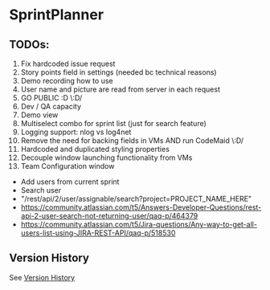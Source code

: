 # SprintPlanner
## TODOs:
1. Fix hardcoded issue request
1. Story points field in settings (needed bc technical reasons)
1. Demo recording how to use
1. User name and picture are read from server in each request
1. GO PUBLIC :D \\:D/
1. Dev / QA capacity
1. Demo view
1. Multiselect combo for sprint list (just for search feature)
1. Logging support: nlog vs log4net
1. Remove the need for backing fields in VMs AND run CodeMaid \\:D/
1. Hardcoded and duplicated styling properties
1. Decouple window launching functionality from VMs
1. Team Configuration window 
  * Add users from current sprint
  * Search user 
  * "/rest/api/2/user/assignable/search?project=PROJECT_NAME_HERE"
  * https://community.atlassian.com/t5/Answers-Developer-Questions/rest-api-2-user-search-not-returning-user/qaq-p/464379
  * https://community.atlassian.com/t5/Jira-questions/Any-way-to-get-all-users-list-using-JIRA-REST-API/qaq-p/518530
  
## Version History
See [Version History](VersionHistory.md)
    
